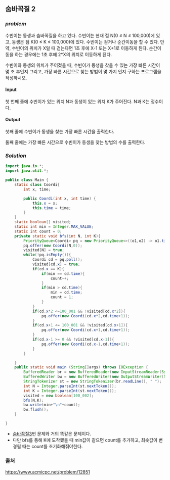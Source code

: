 ## **숨바꼭질 2**


### ***problem***
수빈이는 동생과 숨바꼭질을 하고 있다. 수빈이는 현재 점 N(0 ≤ N ≤ 100,000)에 있고, 동생은 점 K(0 ≤ K ≤ 100,000)에 있다. 수빈이는 걷거나 순간이동을 할 수 있다. 만약, 수빈이의 위치가 X일 때 걷는다면 1초 후에 X-1 또는 X+1로 이동하게 된다. 순간이동을 하는 경우에는 1초 후에 2*X의 위치로 이동하게 된다.

수빈이와 동생의 위치가 주어졌을 때, 수빈이가 동생을 찾을 수 있는 가장 빠른 시간이 몇 초 후인지 그리고, 가장 빠른 시간으로 찾는 방법이 몇 가지 인지 구하는 프로그램을 작성하시오.


#### **Input**
첫 번째 줄에 수빈이가 있는 위치 N과 동생이 있는 위치 K가 주어진다. N과 K는 정수이다.

#### **Output**
첫째 줄에 수빈이가 동생을 찾는 가장 빠른 시간을 출력한다.

둘째 줄에는 가장 빠른 시간으로 수빈이가 동생을 찾는 방법의 수를 출력한다.

### ***Solution***
``` java
import java.io.*;
import java.util.*;

public class Main {
    static class Coordi{
        int x, time;

        public Coordi(int x, int time) {
            this.x = x;
            this.time = time;
        }
    }
    static boolean[] visited;
    static int min = Integer.MAX_VALUE;
    static int count = 0;
    private static void bfs(int N, int K){
        PriorityQueue<Coordi> pq = new PriorityQueue<>((o1,o2) -> o1.time-o2.time);
        pq.offer(new Coordi(N,0));
        visited[N] = true;
        while(!pq.isEmpty()){
            Coordi cd = pq.poll();
            visited[cd.x] = true;
            if(cd.x == K){
                if(min == cd.time){
                    count++;
                }
                if(min > cd.time){
                    min = cd.time;
                    count = 1;
                }
            }
            if(cd.x*2 <=100_001 && !visited[cd.x*2]){
                pq.offer(new Coordi(cd.x*2,cd.time+1));
            }
            if(cd.x+1 <= 100_001 && !visited[cd.x+1]){
                pq.offer(new Coordi(cd.x+1,cd.time+1));
            }
            if(cd.x-1 >= 0 && !visited[cd.x-1]){
                pq.offer(new Coordi(cd.x-1,cd.time+1));
            }
        }

    }
    public static void main (String[]args) throws IOException {
        BufferedReader br = new BufferedReader(new InputStreamReader(System.in));
        BufferedWriter bw = new BufferedWriter(new OutputStreamWriter(System.out));
        StringTokenizer st = new StringTokenizer(br.readLine(), " ");
        int N = Integer.parseInt(st.nextToken());
        int K = Integer.parseInt(st.nextToken());
        visited = new boolean[100_002];
        bfs(N,K);
        bw.write(min+"\n"+count);
        bw.flush();
    }

}
```
- [숨바꼭질3]([CS\Graph\baekjoon13549.md](https://github.com/sudhdkso/TIL/blob/main/CS/Graph/baekjoon13549.md))번 문제와 거의 똑같은 문제이다.
- 다만 bfs를 통해 K에 도착했을 때 min값이 같으면 count를 추가하고, 최솟값이 변경될 때는 count를 초기화해줘야한다.

### 출처
https://www.acmicpc.net/problem/12851
